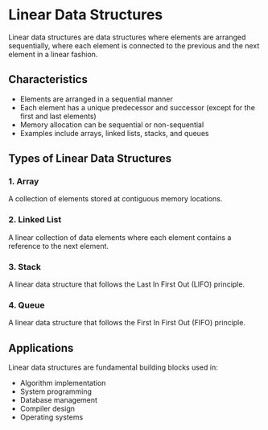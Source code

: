 # Linear Data Structures

Linear data structures are data structures where elements are arranged sequentially, where each element is connected to the previous and the next element in a linear fashion.

## Characteristics

- Elements are arranged in a sequential manner
- Each element has a unique predecessor and successor (except for the first and last elements)
- Memory allocation can be sequential or non-sequential
- Examples include arrays, linked lists, stacks, and queues

## Types of Linear Data Structures

### 1. Array
A collection of elements stored at contiguous memory locations.

### 2. Linked List
A linear collection of data elements where each element contains a reference to the next element.

### 3. Stack
A linear data structure that follows the Last In First Out (LIFO) principle.

### 4. Queue
A linear data structure that follows the First In First Out (FIFO) principle.

## Applications

Linear data structures are fundamental building blocks used in:
- Algorithm implementation
- System programming
- Database management
- Compiler design
- Operating systems